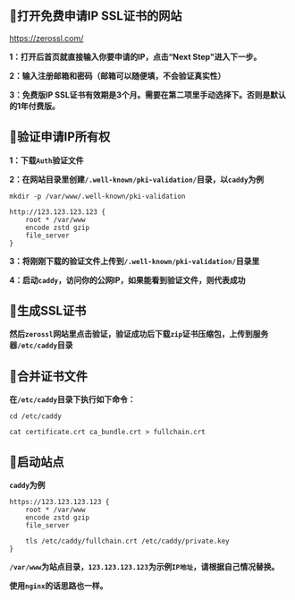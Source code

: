 ## 🔵打开免费申请IP SSL证书的网站

https://zerossl.com/

**1：打开后首页就直接输入你要申请的IP，点击“Next Step"进入下一步。**

**2：输入注册邮箱和密码（邮箱可以随便填，不会验证真实性）**

**3：免费版IP SSL证书有效期是3个月。需要在第二项里手动选择下。否则是默认的1年付费版。**

## 🔵验证申请IP所有权

**1：下载`Auth`验证文件**

**2：在网站目录里创建`/.well-known/pki-validation/`目录，以`caddy`为例**
```
mkdir -p /var/www/.well-known/pki-validation
```
```
http://123.123.123.123 {
    root * /var/www
    encode zstd gzip
    file_server
}
```

**3：将刚刚下载的验证文件上传到`/.well-known/pki-validation/`目录里**

**4：启动`caddy`，访问你的公网IP，如果能看到验证文件，则代表成功**

## 🔵生成SSL证书

**然后`zerossl`网站里点击验证，验证成功后下载`zip`证书压缩包，上传到服务器`/etc/caddy`目录**


## 🔵合并证书文件

**在`/etc/caddy`目录下执行如下命令：**

```
cd /etc/caddy
```
```
cat certificate.crt ca_bundle.crt > fullchain.crt
```

## 🔵启动站点

**`caddy`为例**
```
https://123.123.123.123 {
    root * /var/www
    encode zstd gzip
    file_server

    tls /etc/caddy/fullchain.crt /etc/caddy/private.key
}
```
**`/var/www`为站点目录，`123.123.123.123`为示例`IP地址`，请根据自己情况替换。**

**使用`nginx`的话思路也一样。**
